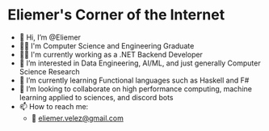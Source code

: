 # Eliemer's Corner of the Internet
- 👋 Hi, I’m @Eliemer
- 👨‍🎓 I'm Computer Science and Engineering Graduate
- 🧙‍♂️ I'm currently working as a .NET Backend Developer
- 👀 I’m interested in Data Engineering, AI/ML, and just generally Computer Science Research
- 🌱 I’m currently learning Functional languages such as Haskell and F#
- 💞️ I’m looking to collaborate on high performance computing, machine learning applied to sciences, and discord bots
- 📫 How to reach me:
  - 📧 eliemer.velez@gmail.com

<!---
Eliemer/Eliemer is a ✨ special ✨ repository because its `README.md` (this file) appears on your GitHub profile.
You can click the Preview link to take a look at your changes.
--->
